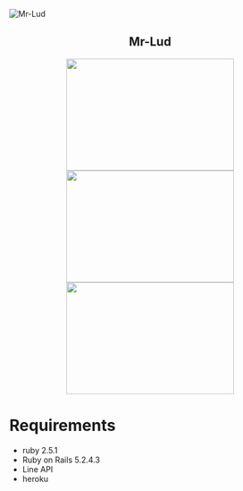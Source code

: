 ![Mr-Lud](https://〜.gif)

<h2 align="center">Mr-Lud</h2>

<p align="center">
  <a href="M"><img src="https://user-images.githubusercontent.com/61730661/86770260-5fe43580-c08b-11ea-84b0-8c866c64316b.jpg" width="300px;" height="200px;" /></a>
  <a href="Line-API公式サイトURL"><img src="https://user-images.githubusercontent.com/61730661/86769292-eac43080-c089-11ea-959a-dfc9a1b450cb.png" width="300px;" height="200px;" /></a>
  <a href="heroku公式サイトURL"><img src="https://user-images.githubusercontent.com/61730661/86769986-f6fcbd80-c08a-11ea-89f0-00733ac59684.png" width="300px;" height="200px;" /></a>
</p>


# Requirements
- ruby 2.5.1
- Ruby on Rails 5.2.4.3
- Line API
- heroku
